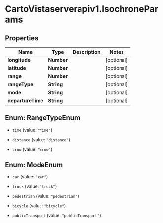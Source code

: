# CartoVistaserverapiv1.IsochroneParams

## Properties
Name | Type | Description | Notes
------------ | ------------- | ------------- | -------------
**longitude** | **Number** |  | [optional] 
**latitude** | **Number** |  | [optional] 
**range** | **Number** |  | [optional] 
**rangeType** | **String** |  | [optional] 
**mode** | **String** |  | [optional] 
**departureTime** | **String** |  | [optional] 


<a name="RangeTypeEnum"></a>
## Enum: RangeTypeEnum


* `time` (value: `"time"`)

* `distance` (value: `"distance"`)

* `crow` (value: `"crow"`)




<a name="ModeEnum"></a>
## Enum: ModeEnum


* `car` (value: `"car"`)

* `truck` (value: `"truck"`)

* `pedestrian` (value: `"pedestrian"`)

* `bicycle` (value: `"bicycle"`)

* `publicTransport` (value: `"publicTransport"`)




